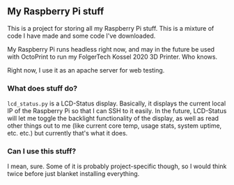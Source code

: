 My Raspberry Pi stuff
------------------

This is a project for storing all my Raspberry Pi stuff. This is a mixture of code I have made and some code I've downloaded.

My Raspberry Pi runs headless right now, and may in the future be used with OctoPrint to run my FolgerTech Kossel 2020 3D Printer. Who knows.

Right now, I use it as an apache server for web testing.


### What does stuff do?

`lcd_status.py` is a LCD-Status display. Basically, it displays the current local IP of the Raspberry Pi so that I can SSH to it easily. In the future, LCD-Status will let me toggle the backlight functionality of the display, as well as read other things out to me (like current core temp, usage stats, system uptime, etc. etc.) but currently that's what it does.


### Can I use this stuff?

I mean, sure. Some of it is probably project-specific though, so I would think twice before just blanket installing everything.
